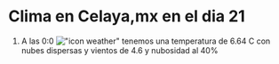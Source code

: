 # Clima en Celaya,mx en el dia 21

1. A las 0:0 !["icon weather"](http://openweathermap.org/img/w/03n.png) tenemos una temperatura de 6.64 C con nubes dispersas y  vientos de 4.6 y nubosidad al 40%
